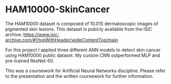 # HAM10000-SkinCancer
The HAM10000 dataset is composed of 10.015 dermatoscopic images of pigmented skin lesions. This dataset is pubicly available from the ISIC archive: 
https://www.isic-archive.com/#!/topWithHeader/wideContentTop/main

For this project I applied three different ANN models to detect skin cancer using HAM10000 public dataset. My custom CNN outperformed MLP and pre-trained ResNet-50.

This was a coursework for Artificial Neural Networks discipline. Please refer to the presentation and the written coursework for further information.
